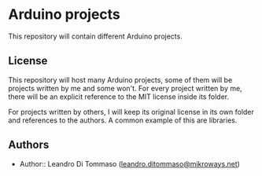 # Arduino projects

This repository will contain different Arduino projects.

## License

This repository will host many Arduino projects, some of them will be projects
written by me and some won't. For every project written by me, there will be an
explicit reference to the MIT license inside its folder.

For projects written by others, I will keep its original license in its own
folder and references to the authors. A common example of this are libraries.

## Authors

* Author:: Leandro Di Tommaso (<leandro.ditommaso@mikroways.net>)
